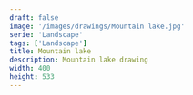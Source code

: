 ```yaml
---
draft: false
image: '/images/drawings/Mountain lake.jpg'
serie: 'Landscape'
tags: ['Landscape']
title: Mountain lake
description: Mountain lake drawing
width: 400
height: 533
---
```

